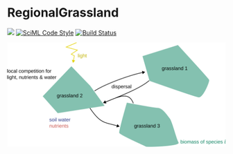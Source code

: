 # RegionalGrassland

[![][docs-dev-img]][docs-dev-url] [![SciML Code Style](https://img.shields.io/badge/code%20style-SciML-blue)](https://github.com/SciML/SciMLStyle) [![Build Status](https://github.com/felixnoessler/RegionalGrasslandSim.jl/actions/workflows/CI.yml/badge.svg?branch=master)](https://github.com/felixnoessler/RegionalGrasslandSim.jl/actions/workflows/CI.yml?query=branch%3Amaster) 


[docs-dev-img]: https://img.shields.io/badge/docs-dev-blue.svg
[docs-dev-url]: https://felixnoessler.github.io/RegionalGrasslandSim.jl/dev/


![model overview](assets/model_scatch.svg)
